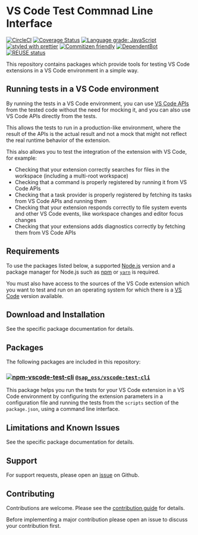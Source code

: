 # VS Code Test Commnad Line Interface

[![CircleCI](https://circleci.com/gh/SAP/vscode-test-cli.svg?style=svg)](https://circleci.com/gh/SAP/vscode-test-cli)
[![Coverage Status](https://coveralls.io/repos/github/SAP/vscode-test-cli/badge.svg?branch=main)](https://coveralls.io/github/SAP/vscode-test-cli?branch=main)
[![Language grade: JavaScript](https://img.shields.io/lgtm/grade/javascript/g/SAP/vscode-test-cli.svg?logo=lgtm&logoWidth=18)](https://lgtm.com/projects/g/SAP/vscode-test-cli/context:javascript)
[![styled with prettier](https://img.shields.io/badge/styled_with-prettier-ff69b4.svg)](https://github.com/prettier/prettier)
[![Commitizen friendly](https://img.shields.io/badge/commitizen-friendly-brightgreen.svg)](http://commitizen.github.io/cz-cli/)
[![DependentBot](https://api.dependabot.com/badges/status?host=github&repo=SAP/vscode-test-cli)](https://dependabot.com/)
[![REUSE status](https://api.reuse.software/badge/github.com/SAP/vscode-test-cli)](https://api.reuse.software/info/github.com/SAP/vscode-test-cli)

This repository contains packages which provide tools for testing VS Code extensions in a VS Code environment in a simple way.

## Running tests in a VS Code environment

By running the tests in a VS Code environment, you can use [VS Code APIs](https://code.visualstudio.com/api/references/vscode-api) from the tested code without the need for mocking it, and you can also use VS Code APIs directly from the tests.

This allows the tests to run in a production-like environment, where the result of the APIs is the actual result and not a mock that might not reflect the real runtime behavior of the extension.

This also allows you to test the integration of the extension with VS Code, for example:

- Checking that your extension correctly searches for files in the workspace (including a multi-root workspace)
- Checking that a command is properly registered by running it from VS Code APIs
- Checking that a task provider is properly registered by fetching its tasks from VS Code APIs and running them
- Checking that your extension responds correctly to file system events and other VS Code events, like workspace changes and editor focus changes
- Checking that your extensions adds diagnostics correctly by fetching them from VS Code APIs

## Requirements

To use the packages listed below, a supported [Node.js](https://nodejs.org/en/about/releases/) version and a package manager for Node.js such as [npm](https://www.npmjs.com/get-npm) or [`yarn`](https://yarnpkg.com/) is required.

You must also have access to the sources of the VS Code extension which you want to test and run on an operating system for which there is a [VS Code](https://code.visualstudio.com/download) version available.

## Download and Installation

See the specific package documentation for details.

## Packages

The following packages are included in this repository:

### [![npm-vscode-test-cli](https://img.shields.io/npm/v/@sap_oss/vscode-test-cli)](https://www.npmjs.com/package/@sap_oss/vscode-test-cli) [`@sap_oss/vscode-test-cli`](packages/vscode-test-cli)

This package helps you run the tests for your VS Code extension in a VS Code environment by configuring the extension parameters in a configuration file and running the tests from the `scripts` section of the `package.json`, using a command line interface.

## Limitations and Known Issues

See the specific package documentation for details.

## Support

For support requests, please open an [issue](https://github.com/SAP/vscode-test-cli/issues) on Github.

## Contributing

Contributions are welcome. Please see the [contribution guide](CONTRIBUTING.md) for details.

Before implementing a major contribution please open an issue to discuss your contribution first.
